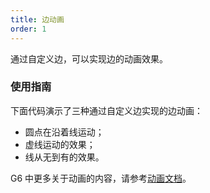 ```yaml
---
title: 边动画
order: 1
---
```


通过自定义边，可以实现边的动画效果。

### 使用指南

下面代码演示了三种通过自定义边实现的边动画：

- 圆点在沿着线运动；
- 虚线运动的效果；
- 线从无到有的效果。

G6 中更多关于动画的内容，请参考[动画文档](/zh/docs/manual/middle/animation)。
